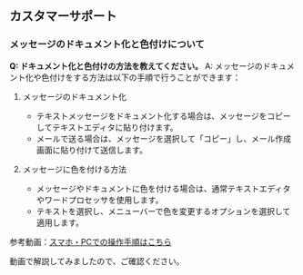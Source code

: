 ## カスタマーサポート
### メッセージのドキュメント化と色付けについて

**Q: ドキュメント化と色付けの方法を教えてください。**
A: メッセージのドキュメント化や色付けをする方法は以下の手順で行うことができます：

1. メッセージのドキュメント化
   - テキストメッセージをドキュメント化する場合は、メッセージをコピーしてテキストエディタに貼り付けます。
   - メールで送る場合は、メッセージを選択して「コピー」し、メール作成画面に貼り付けて送信します。

2. メッセージに色を付ける方法
   - メッセージやドキュメントに色を付ける場合は、通常テキストエディタやワードプロセッサを使用します。
   - テキストを選択し、メニューバーで色を変更するオプションを選択して適用します。

参考動画：[スマホ・PCでの操作手順はこちら](https://www.loom.com/share/e78c0e8eb0a84752a509ad55fd107082?openexternalbrowser=1)

動画で解説してみましたので、ご確認ください。
